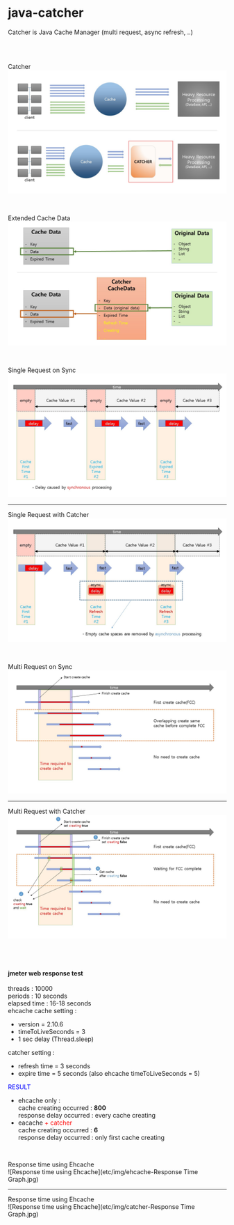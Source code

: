 # java-catcher

Catcher is Java Cache Manager (multi request, async refresh, ..)

<br/>
<br/> 

Catcher  
![Position of Catcher](https://raw.githubusercontent.com/codebal/java-catcher/master/etc/img/Position%20of%20Catcher.jpg)

<br/>

Extended Cache Data  
![Extended Cache Data](https://raw.githubusercontent.com/codebal/java-catcher/master/etc/img/Extended%20Cache%20Data.JPG)

<br/>

Single Request on Sync  
![Single Request on Sync](https://raw.githubusercontent.com/codebal/java-catcher/master/etc/img/Single%20Request%20on%20Sync.JPG)
***
Single Request with Catcher  
![Single Request with Catcher](https://raw.githubusercontent.com/codebal/java-catcher/master/etc/img/Single%20Request%20with%20Catcher.JPG)

<br/>

Multi Request on Sync  
![Multi Request on Sync](https://raw.githubusercontent.com/codebal/java-catcher/master/etc/img/Multi%20Request%20on%20Sync.JPG)
***
Multi Request with Catcher  
![Multi Request with Catcher](https://raw.githubusercontent.com/codebal/java-catcher/master/etc/img/Multi%20Request%20with%20Catcher.JPG)

<br/>
<br/>

#### **jmeter web response test**  
threads : 10000  
periods : 10 seconds  
elapsed time : 16-18 seconds  
ehcache cache setting :  
  - version = 2.10.6
  - timeToLiveSeconds = 3  
  - 1 sec delay (Thread.sleep)

catcher setting :  
 - refresh time = 3 seconds  
 - expire time = 5 seconds (also ehcache timeToLiveSeconds = 5)

<span style="color:#00f">RESULT</span>  
 - ehcache only :  
      cache creating occurred : **800**  
      response delay occurred : every cache creating  
 - eacache <span style="color:#f00">+ catcher</span>  
      cache creating occurred : **6**  
      response delay occurred : only first cache creating 

<br/>

Response time using Ehcache  
![Response time using Ehcache](etc/img/ehcache-Response Time Graph.jpg)
***
Response time using Ehcache  
![Response time using Ehcache](etc/img/catcher-Response Time Graph.jpg)      
